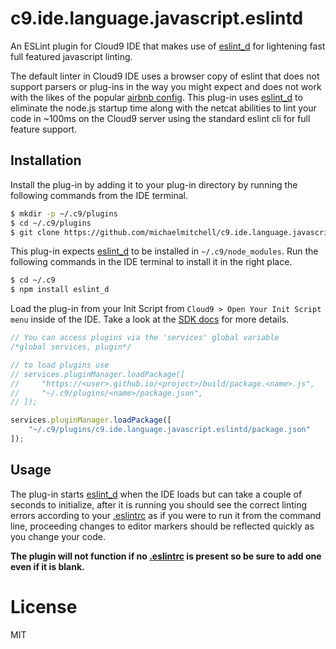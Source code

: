 # c9.ide.language.javascript.eslintd

An ESLint plugin for Cloud9 IDE that makes use of [eslint_d](https://github.com/mantoni/eslint_d.js) for lightening fast full featured javascript linting.

The default linter in Cloud9 IDE uses a browser copy of eslint that does not support parsers or plug-ins in the way you might expect and does not work with the likes of the popular [airbnb config](https://github.com/airbnb/javascript). This plug-in uses [eslint_d](https://github.com/mantoni/eslint_d.js) to eliminate the node.js startup time along with the netcat abilities to lint your code in ~100ms on the Cloud9 server using the standard eslint cli for full feature support.

## Installation

Install the plug-in by adding it to your plug-in directory by running the following commands from the IDE terminal.

```sh
$ mkdir -p ~/.c9/plugins
$ cd ~/.c9/plugins
$ git clone https://github.com/michaelmitchell/c9.ide.language.javascript.eslintd.git
```

This plug-in expects [eslint_d](https://github.com/mantoni/eslint_d.js) to be installed in `~/.c9/node_modules`. Run the following commands in the IDE terminal to install it in the right place.

```sh
$ cd ~/.c9
$ npm install eslint_d
```

Load the plug-in from your Init Script from `Cloud9 > Open Your Init Script menu` inside of the IDE. Take a look at the [SDK docs](https://cloud9-sdk.readme.io/docs/customizing-cloud9#section-installing-packages) for more details.

```js
// You can access plugins via the 'services' global variable
/*global services, plugin*/

// to load plugins use
// services.pluginManager.loadPackage([
//     "https://<user>.github.io/<project>/build/package.<name>.js",
//     "~/.c9/plugins/<name>/package.json",
// ]);

services.pluginManager.loadPackage([
    "~/.c9/plugins/c9.ide.language.javascript.eslintd/package.json"
]);
```

## Usage

The plug-in starts [eslint_d](https://github.com/mantoni/eslint_d.js) when the IDE loads but can take a couple of seconds to initialize, after it is running you should see the correct linting errors according to your [.eslintrc](https://eslint.org/docs/user-guide/configuring#configuration-file-formats) as if you were to run it from the command line, proceeding changes to editor markers should be reflected quickly as you change your code.

**The plugin will not function if no [.eslintrc](https://eslint.org/docs/user-guide/configuring#configuration-file-formats) is present so be sure to add one even if it is blank.**

# License

MIT
